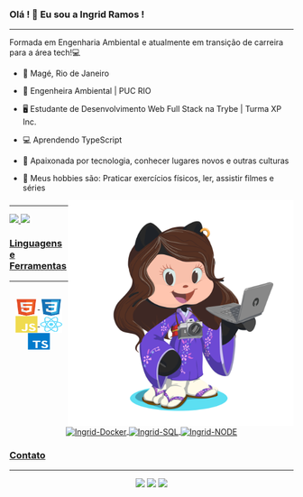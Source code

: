 
### Olá ! 👋 Eu sou a Ingrid Ramos !
---


Formada em Engenharia Ambiental e atualmente em transição de carreira para a área tech!💻

- 🏡 Magé, Rio de Janeiro
- 🌱 Engenheira Ambiental | PUC RIO
- 🖥️ Estudante de Desenvolvimento Web Full Stack na Trybe | Turma XP Inc.
- 💻 Aprendendo TypeScript
- 🚀 Apaixonada por tecnologia, conhecer lugares novos e outras culturas
- 🤔 Meus hobbies são: Praticar exercícios físicos, ler, assistir filmes e séries

  <img align="right" width="400px" alt="Ingrid-Octocat" src="octocat-ingridrcs.png">

###
---

<div align="left">
  <a href="https://github.com/ingridrcs">
  <img stheight="180em" src="https://github-readme-stats.vercel.app/api?username=ingridrcs&show_icons=true&theme=dracula&include_all_commits=true&count_private=true"/>
  <img height="180em" src="https://github-readme-stats.vercel.app/api/top-langs/?username=ingridrcs&layout=compact&langs_count=7&theme=dracula"/>
</div>

  
### Linguagens e Ferramentas
  ---
  

<div align="center"><br>
  <img align="center" alt="Ingrid-HTML" height="30" width="40" src="https://raw.githubusercontent.com/devicons/devicon/master/icons/html5/html5-original.svg">
  <img align="center" alt="Ingrid-CSS" height="30" width="40" src="https://raw.githubusercontent.com/devicons/devicon/master/icons/css3/css3-original.svg">
  <img align="center" alt="Ingrid-Js" height="30" width="40" src="https://raw.githubusercontent.com/devicons/devicon/master/icons/javascript/javascript-plain.svg">
  <img align="center" alt="Ingrid-React" height="30" width="40" src="https://raw.githubusercontent.com/devicons/devicon/master/icons/react/react-original.svg">
  <img align="center" alt="Ingrid-Ts" height="30" width="40" src="https://raw.githubusercontent.com/devicons/devicon/master/icons/typescript/typescript-plain.svg">
  <img align="center" alt="Ingrid-Docker" height="30" width="40" src="https://cdn.jsdelivr.net/gh/devicons/devicon/icons/docker/docker-original.svg">       
  <img align="center" alt="Ingrid-SQL" height="30" width="40"src="https://cdn.jsdelivr.net/gh/devicons/devicon/icons/mysql/mysql-original.svg" />
  <img align="center" alt="Ingrid-NODE" height="30" width="40"src="https://cdn.jsdelivr.net/gh/devicons/devicon/icons/nodejs/nodejs-original-wordmark.svg" />
                
 </div>

### Contato
  ---

<div align="center"> 
  <a href="https://instagram.com/ingridrcs" target="_blank"><img src="https://img.shields.io/badge/-Instagram-%23E4405F?style=for-the-badge&logo=instagram&logoColor=white" target="_blank"></a>
  <a href = "mailto:ingridrcs@gmail.com"><img src="https://img.shields.io/badge/-Gmail-%23333?style=for-the-badge&logo=gmail&logoColor=white" target="_blank"></a>
  <a href="https://www.linkedin.com/in/ingridrcs" target="_blank"><img src="https://img.shields.io/badge/-LinkedIn-%230077B5?style=for-the-badge&logo=linkedin&logoColor=white" target="_blank"></a> 
</div>
